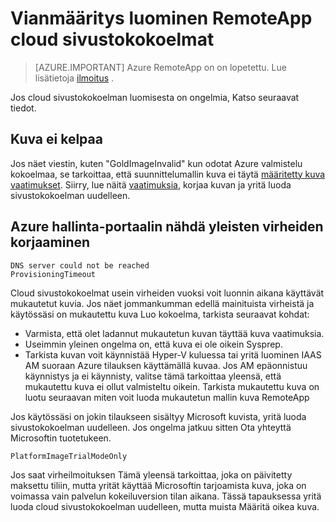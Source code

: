 
<properties
    pageTitle="Vianmääritys RemoteApp cloud sivustokokoelmat - luominen | Microsoft Azure"
    description="Opettele RemoteApp cloud sivustokokoelman luominen virheiden vianmääritys"
    services="remoteapp"
    documentationCenter=""
    authors="vkbucha"
    manager="mbaldwin" />

<tags
    ms.service="remoteapp"
    ms.workload="tbd"
    ms.tgt_pltfrm="na"
    ms.devlang="na"
    ms.topic="article"
    ms.date="08/15/2016"
    ms.author="elizapo" />



# <a name="troubleshoot-creating-remoteapp-cloud-collections"></a>Vianmääritys luominen RemoteApp cloud sivustokokoelmat

> [AZURE.IMPORTANT]
> Azure RemoteApp on on lopetettu. Lue lisätietoja [ilmoitus](https://go.microsoft.com/fwlink/?linkid=821148) .

Jos cloud sivustokokoelman luomisesta on ongelmia, Katso seuraavat tiedot.

## <a name="your-image-is-invalid"></a>Kuva ei kelpaa ##
Jos näet viestin, kuten "GoldImageInvalid" kun odotat Azure valmistelu kokoelmaa, se tarkoittaa, että suunnittelumallin kuva ei täytä [määritetty kuva vaatimukset](remoteapp-imagereqs.md). Siirry, lue näitä [vaatimuksia](remoteapp-imagereqs.md), korjaa kuvan ja yritä luoda sivustokokoelman uudelleen.

## <a name="common-errors-seen-in-the-azure-management-portal"></a>Azure hallinta-portaalin nähdä yleisten virheiden korjaaminen

    DNS server could not be reached
    ProvisioningTimeout

Cloud sivustokokoelmat usein virheiden vuoksi voit luonnin aikana käyttävät mukautetut kuvia.  Jos näet jommankumman edellä mainituista virheistä ja käytössäsi on mukautettu kuva Luo kokoelma, tarkista seuraavat kohdat:

- Varmista, että olet ladannut mukautetun kuvan täyttää kuva vaatimuksia.
- Useimmin yleinen ongelma on, että kuva ei ole oikein Sysprep.  
- Tarkista kuvan voit käynnistää Hyper-V kuluessa tai yritä luominen IAAS AM suoraan Azure tilauksen käyttämällä kuvaa. Jos AM epäonnistuu käynnistys ja ei käynnisty, valitse tämä tarkoittaa yleensä, että mukautettu kuva ei ollut valmisteltu oikein.  Tarkista mukautettu kuva on luotu seuraavan miten voit luoda mukautetun mallin kuva RemoteApp

Jos käytössäsi on jokin tilaukseen sisältyy Microsoft kuvista, yritä luoda sivustokokoelman uudelleen. Jos ongelma jatkuu sitten Ota yhteyttä Microsoftin tuotetukeen.

    PlatformImageTrialModeOnly

Jos saat virheilmoituksen Tämä yleensä tarkoittaa, joka on päivitetty maksettu tiliin, mutta yrität käyttää Microsoftin tarjoamista kuva, joka on voimassa vain palvelun kokeiluversion tilan aikana. Tässä tapauksessa yritä luoda cloud sivustokokoelman uudelleen, mutta muista Määritä oikea kuva.
